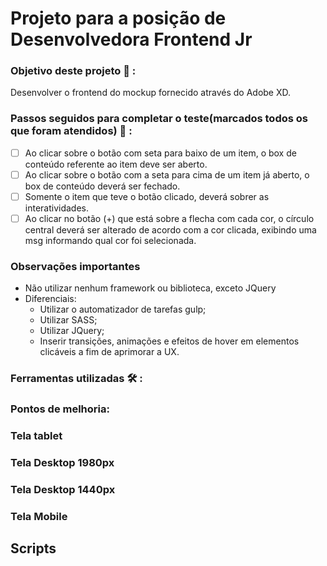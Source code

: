# Projeto para a posição de Desenvolvedora Frontend Jr

### Objetivo deste projeto :dart: :
Desenvolver o frontend do mockup fornecido através do Adobe XD.

### Passos seguidos para completar o teste(marcados todos os que foram atendidos) :footprints: :
- [ ] Ao clicar sobre o botão com seta para baixo de um item, o box de conteúdo referente ao item deve ser aberto.
- [ ] Ao clicar sobre o botão com a seta para cima de um item já aberto, o box de conteúdo deverá ser fechado.
- [ ] Somente o item que teve o botão clicado, deverá sobrer as interatividades.
- [ ] Ao clicar no botão (+) que está sobre a flecha com cada cor, o círculo central deverá ser alterado de acordo com a cor clicada, exibindo uma msg informando qual cor foi selecionada.

### Observações importantes
* Não utilizar nenhum framework ou biblioteca, exceto JQuery
* Diferenciais:
  - Utilizar o automatizador de tarefas gulp;
  - Utilizar SASS;
  - Utilizar JQuery;
  - Inserir transições, animações e efeitos de hover em elementos clicáveis a fim de aprimorar a UX.

### Ferramentas utilizadas :hammer_and_wrench: :  

### Pontos de melhoria:

### Tela tablet

### Tela Desktop 1980px

### Tela Desktop 1440px

### Tela Mobile

## Scripts

